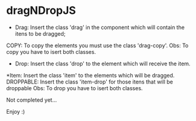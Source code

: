 # dragNDropJS

* Drag:
Insert the class 'drag' in the component which will contain the itens to be dragged;

COPY: To copy the elements you must use the class 'drag-copy'.
Obs: To copy you have to isert both classes.

* Drop:
Insert the class 'drop' to the element which will receive the item.

*Item:
Insert the class 'item' to the elements which will be dragged.
DROPPABLE: Insert the class 'item-drop' for those itens that will be droppable
Obs: To drop you have to isert both classes.

Not completed yet...

Enjoy :)
